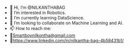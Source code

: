 - 👋 Hi, I’m @NILKANTHABAG
- 👀 I’m interested in Robotics.
- 🌱 I’m currently learning DataScience.
- 💞️ I’m looking to collaborate on Machine Learning and AI.
- 📫 How to reach me:
- 📧Smartboynilkontha@gmail.com
- 🔗https://www.linkedin.com/in/nilkantha-bag-4b58431b1/



<!---
NILKANTHABAG/NILKANTHABAG is a ✨ special ✨ repository because its `README.md` (this file) appears on your GitHub profile.
You can click the Preview link to take a look at your changes.
--->
